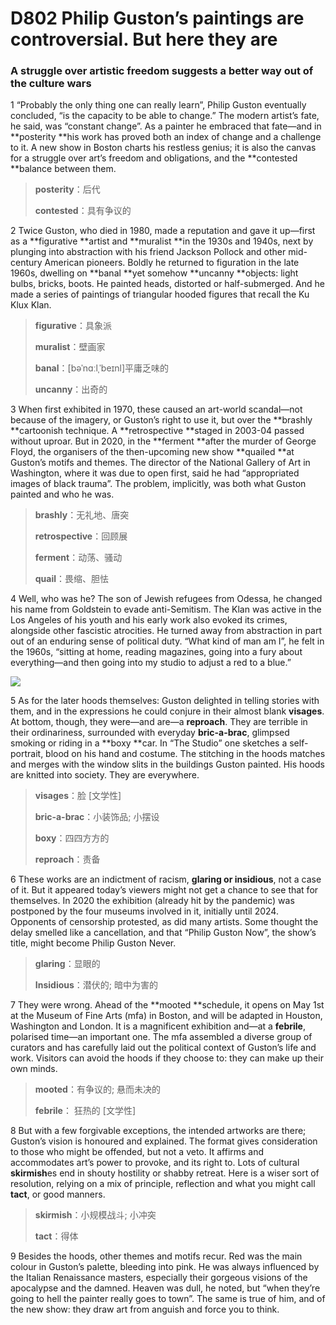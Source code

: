 # D802 Philip Guston’s paintings are controversial. But here they are

### **A struggle over artistic freedom suggests a better way out of the culture wars**
1 “Probably the only thing one can really learn”, Philip Guston eventually concluded, “is the capacity to be able to change.” The modern artist’s fate, he said, was “constant change”. As a painter he embraced that fate—and in **posterity **his work has proved both an index of change and a challenge to it. A new show in Boston charts his restless genius; it is also the canvas for a struggle over art’s freedom and obligations, and the **contested **balance between them.

> **posterity**：后代
 > 
> **contested**：具有争议的
 > 

2 Twice Guston, who died in 1980, made a reputation and gave it up—first as a **figurative **artist and **muralist **in the 1930s and 1940s, next by plunging into abstraction with his friend Jackson Pollock and other mid-century American pioneers. Boldly he returned to figuration in the late 1960s, dwelling on **banal **yet somehow **uncanny **objects: light bulbs, bricks, boots. He painted heads, distorted or half-submerged. And he made a series of paintings of triangular hooded figures that recall the Ku Klux Klan.

> **figurative**：具象派
 > 
> **muralist**：壁画家
 > 
> **banal**：[bəˈnɑːlˌˈbeɪnl]平庸乏味的
 > 
> **uncanny**：出奇的
 > 

3 When first exhibited in 1970, these caused an art-world scandal—not because of the imagery, or Guston’s right to use it, but over the **brashly **cartoonish technique. A **retrospective **staged in 2003-04 passed without uproar. But in 2020, in the **ferment **after the murder of George Floyd, the organisers of the then-upcoming new show **quailed **at Guston’s motifs and themes. The director of the National Gallery of Art in Washington, where it was due to open first, said he had “appropriated images of black trauma”. The problem, implicitly, was both what Guston painted and who he was.

> **brashly**：无礼地、唐突
 > 
> **retrospective**：回顾展
 > 
> **ferment**：动荡、骚动
 > 
> **quail**：畏缩、胆怯
 > 

4 Well, who was he? The son of Jewish refugees from Odessa, he changed his name from Goldstein to evade anti-Semitism. The Klan was active in the Los Angeles of his youth and his early work also evoked its crimes, alongside other fascistic atrocities. He turned away from abstraction in part out of an enduring sense of political duty. “What kind of man am I”, he felt in the 1960s, “sitting at home, reading magazines, going into a fury about everything—and then going into my studio to adjust a red to a blue.”

![](./archive/img/boxcnNWhGFKfHRBbTK3SJTnDVJh.png)

5 As for the later hoods themselves: Guston delighted in telling stories with them, and in the expressions he could conjure in their almost blank **visages**. At bottom, though, they were—and are—a **reproach**. They are terrible in their ordinariness, surrounded with everyday **bric-a-brac**, glimpsed smoking or riding in a **boxy **car. In “The Studio” one sketches a self-portrait, blood on his hand and costume. The stitching in the hoods matches and merges with the window slits in the buildings Guston painted. His hoods are knitted into society. They are everywhere.

> **visages**：脸 [文学性]
 > 
> **bric-a-brac**：小装饰品; 小摆设
 > 
> **boxy**：四四方方的
 > 
> **reproach**：责备
 > 

6 These works are an indictment of racism, **glaring or insidious**, not a case of it. But it appeared today’s viewers might not get a chance to see that for themselves. In 2020 the exhibition (already hit by the pandemic) was postponed by the four museums involved in it, initially until 2024. Opponents of censorship protested, as did many artists. Some thought the delay smelled like a cancellation, and that “Philip Guston Now”, the show’s title, might become Philip Guston Never.

> **glaring**：显眼的
 > 
> **Insidious**：潜伏的; 暗中为害的
 > 

7 They were wrong. Ahead of the **mooted **schedule, it opens on May 1st at the Museum of Fine Arts (mfa) in Boston, and will be adapted in Houston, Washington and London. It is a magnificent exhibition and—at a **febrile**, polarised time—an important one. The mfa assembled a diverse group of curators and has carefully laid out the political context of Guston’s life and work. Visitors can avoid the hoods if they choose to: they can make up their own minds.

> **mooted**：有争议的; 悬而未决的
 > 
> **febrile**： 狂热的 [文学性]
 > 

8 But with a few forgivable exceptions, the intended artworks are there; Guston’s vision is honoured and explained. The format gives consideration to those who might be offended, but not a veto. It affirms and accommodates art’s power to provoke, and its right to. Lots of cultural **skirmish**es end in shouty hostility or shabby retreat. Here is a wiser sort of resolution, relying on a mix of principle, reflection and what you might call **tact**, or good manners.

> **skirmish**：小规模战斗; 小冲突
 > 
> **tact**：得体
 > 

9 Besides the hoods, other themes and motifs recur. Red was the main colour in Guston’s palette, bleeding into pink. He was always influenced by the Italian Renaissance masters, especially their gorgeous visions of the apocalypse and the damned. Heaven was dull, he noted, but “when they’re going to hell the painter really goes to town”. The same is true of him, and of the new show: they draw art from anguish and force you to think.

